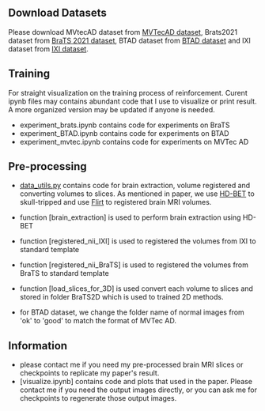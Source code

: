 ## Download Datasets
Please download MVtecAD dataset from [MVTecAD dataset](https://www.mvtec.com/company/research/datasets/mvtec-ad/), Brats2021 dataset from [BraTS 2021 dataset](https://www.kaggle.com/datasets/dschettler8845/brats-2021-task1), BTAD dataset from [BTAD dataset](https://github.com/pankajmishra000/VT-ADL) and IXI dataset from [IXI dataset](https://brain-development.org/ixi-dataset/).

## Training
For straight visualization on the training process of reinforcement. Curent ipynb files may contains abundant code that I use to visualize or print result. A more organized version may be updated if anyone is needed.
- experiment_brats.ipynb contains code for experiments on BraTS
- experiment_BTAD.ipynb contains code for experiments on BTAD
- experiment_mvtec.ipynb contains code for experiments on MVTec AD

## Pre-processing

 - [data_utils.py](data_utils.py) contains code for brain extraction, volume registered and converting volumes to slices. As mentioned in paper, we use [HD-BET](https://github.com/MIC-DKFZ/HD-BET) to skull-tripped and use [Flirt](https://fsl.fmrib.ox.ac.uk/fsl/fslwiki/FLIRT) to registered brain MRI volumes.

 - function [brain_extraction] is used to perform brain extraction using HD-BET
 - function [registered_nii_IXI] is used to registered the volumes from IXI to standard template
 - function [registered_nii_BraTS] is used to registered the volumes from BraTS to standard template
 - function [load_slices_for_3D] is used convert each volume to slices and stored in folder BraTS2D which is used to trained 2D methods.
 - for BTAD dataset, we change the folder name of normal images from 'ok' to 'good' to match the format of MVTec AD.

## Information
- please contact me if you need my pre-processed brain MRI slices or checkpoints to replicate my paper's result.
- [visualize.ipynb] contains code and plots that used in the paper. Please contact me if you need the output images directly, or you can ask me for checkpoints to regenerate those output images.

